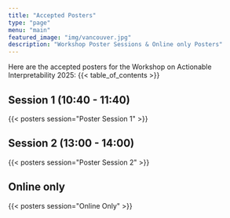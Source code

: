 ```yaml
---
title: "Accepted Posters"
type: "page"
menu: "main"
featured_image: "img/vancouver.jpg"
description: "Workshop Poster Sessions & Online only Posters"
---
```


Here are the accepted posters for the Workshop on Actionable Interpretability 2025: 
{{< table_of_contents >}}

## Session 1 (10:40 - 11:40)
{{< posters session="Poster Session 1" >}}

## Session 2 (13:00 - 14:00)
{{< posters session="Poster Session 2" >}}

## Online only
{{< posters session="Online Only" >}}